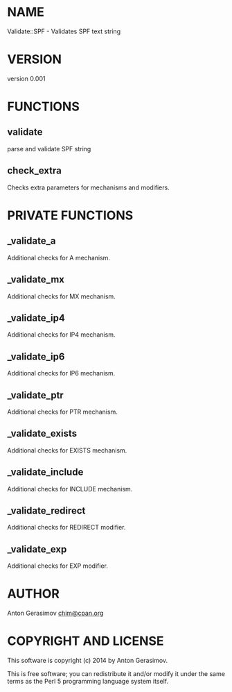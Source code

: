# NAME

Validate::SPF - Validates SPF text string

# VERSION

version 0.001

# FUNCTIONS

## validate

parse and validate SPF string

## check\_extra

Checks extra parameters for mechanisms and modifiers.

# PRIVATE FUNCTIONS

## \_validate\_a

Additional checks for A mechanism.

## \_validate\_mx

Additional checks for MX mechanism.

## \_validate\_ip4

Additional checks for IP4 mechanism.

## \_validate\_ip6

Additional checks for IP6 mechanism.

## \_validate\_ptr

Additional checks for PTR mechanism.

## \_validate\_exists

Additional checks for EXISTS mechanism.

## \_validate\_include

Additional checks for INCLUDE mechanism.

## \_validate\_redirect

Additional checks for REDIRECT modifier.

## \_validate\_exp

Additional checks for EXP modifier.

# AUTHOR

Anton Gerasimov <chim@cpan.org>

# COPYRIGHT AND LICENSE

This software is copyright (c) 2014 by Anton Gerasimov.

This is free software; you can redistribute it and/or modify it under
the same terms as the Perl 5 programming language system itself.
